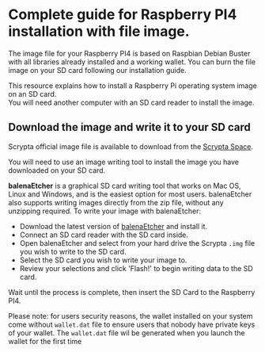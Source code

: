 # Complete guide for Raspberry PI4 installation with file image.

The image file for your Raspberry PI4 is based on Raspbian Debian Buster with all libraries already installed and a working wallet.
You can burn the file image on your SD card following our installation guide.


<p>This resource explains how to install a Raspberry Pi operating system image on an SD card. <br />You will need another computer with an SD card reader to install the image.</p>
<h2>Download the image and write it to your SD card</h2>
<p>Scrypta official image file is available to download from the <a href="https://scrypta.sfo2.digitaloceanspaces.com/scryptaOS_rasp_1.1.0.img">Scrypta Space</a>.</p>
<p>You will need to use an image writing tool to install the image you have downloaded on your SD card.</p>
<p><strong>balenaEtcher</strong>&nbsp;is a graphical SD card writing tool that works on Mac OS, Linux and Windows, and is the easiest option for most users. balenaEtcher also supports writing images directly from the zip file, without any unzipping required. To write your image with balenaEtcher:</p>
<ul>
<li>Download the latest version of&nbsp;<a href="https://www.balena.io/etcher/">balenaEtcher</a>&nbsp;and install it.</li>
<li>Connect an SD card reader with the SD card inside.</li>
<li>Open balenaEtcher and select from your hard drive the Scrypta&nbsp;<code>.img</code>&nbsp;file you wish to write to the SD card.</li>
<li>Select the SD card you wish to write your image to.</li>
<li>Review your selections and click 'Flash!' to begin writing data to the SD card.</li>
</ul>
<p>Wait until the process is complete, then insert the SD Card to the Raspberry PI4.</p>
<p>Please note: for users security reasons, the wallet installed on your system come without <code>wallet.dat</code> file to ensure users that nobody have private keys of your wallet. The <code>wallet.dat</code> file wil be generated when you launch the wallet for the first time</p>

